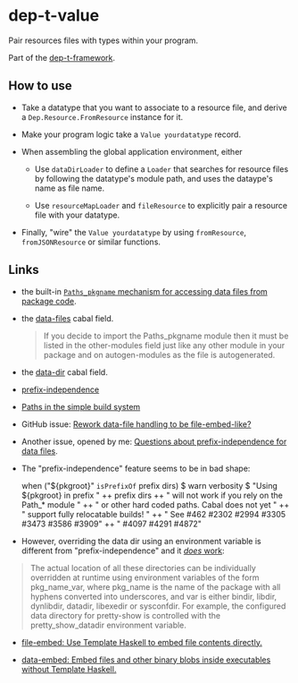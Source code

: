 # dep-t-value

Pair resources files with types within your program.

Part of the [dep-t-framework](https://github.com/danidiaz/dep-t-framework). 

## How to use

- Take a datatype that you want to associate to a resource file, and derive a `Dep.Resource.FromResource` instance for it.

- Make your program logic take a `Value yourdatatype` record.

- When assembling the global application environment, either

    - Use `dataDirLoader` to define a `Loader` that searches for resource files by following the datatype's module path, and uses the dataype's name as file name.

    - Use `resourceMapLoader` and `fileResource` to explicitly pair a resource file with your datatype. 

- Finally, "wire" the `Value yourdatatype` by using `fromResource`, `fromJSONResource` or similar functions.

## Links

- the built-in [`Paths_pkgname` mechanism for accessing data files from package code](https://cabal.readthedocs.io/en/latest/cabal-package.html#accessing-data-files-from-package-code).

- the [data-files](https://cabal.readthedocs.io/en/latest/cabal-package.html#pkg-field-data-files) cabal field.

    > If you decide to import the Paths_pkgname module then it must be listed
    > in the other-modules field just like any other module in your package and
    > on autogen-modules as the file is autogenerated.

- the [data-dir](https://cabal.readthedocs.io/en/latest/cabal-package.html#pkg-field-data-dir) cabal field.

- [prefix-independence](https://cabal.readthedocs.io/en/latest/setup-commands.html#prefix-independence)

- [Paths in the simple build system](https://cabal.readthedocs.io/en/latest/setup-commands.html?#paths-in-the-simple-build-system)

- GitHub issue: [Rework data-file handling to be file-embed-like?](https://github.com/haskell/cabal/issues/6096) 

- Another issue, opened by me: [Questions about prefix-independence for data files](https://github.com/haskell/cabal/issues/7888).

- The "prefix-independence" feature seems to be in bad shape:

    when ("${pkgroot}" `isPrefixOf` prefix dirs) $
      warn verbosity $ "Using ${pkgroot} in prefix " ++ prefix dirs
                    ++ " will not work if you rely on the Path_* module "
                    ++ " or other hard coded paths.  Cabal does not yet "
                    ++ " support fully  relocatable builds! "
                    ++ " See #462 #2302 #2994 #3305 #3473 #3586 #3909"
                    ++ " #4097 #4291 #4872"

- However, overriding the data dir using an environment variable is different from "prefix-independence" and it [*does* work](https://cabal.readthedocs.io/en/3.6/cabal-package.html?highlight=data-files#accessing-data-files-from-package-code): 

> The actual location of all these directories can be individually overridden at runtime using environment variables of the form pkg_name_var, where pkg_name is the name of the package with all hyphens converted into underscores, and var is either bindir, libdir, dynlibdir, datadir, libexedir or sysconfdir. For example, the configured data directory for pretty-show is controlled with the pretty_show_datadir environment variable.

- [file-embed: Use Template Haskell to embed file contents directly.](https://hackage.haskell.org/package/file-embed)

- [data-embed: Embed files and other binary blobs inside executables without Template Haskell.](https://hackage.haskell.org/package/data-embed)

